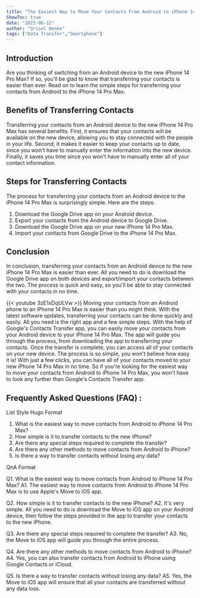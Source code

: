 ```yaml
---
title: "The Easiest Way to Move Your Contacts From Android to iPhone 14 Pro Max - You Won't Believe How Simple It Is!"
ShowToc: true 
date: "2023-06-12"
author: "Grisel Henke" 
tags: ["Data Transfer","Smartphone"]
---
```

## Introduction

Are you thinking of switching from an Android device to the new iPhone 14 Pro Max? If so, you'll be glad to know that transferring your contacts is easier than ever. Read on to learn the simple steps for transferring your contacts from Android to the iPhone 14 Pro Max.

## Benefits of Transferring Contacts

Transferring your contacts from an Android device to the new iPhone 14 Pro Max has several benefits. First, it ensures that your contacts will be available on the new device, allowing you to stay connected with the people in your life. Second, it makes it easier to keep your contacts up to date, since you won't have to manually enter the information into the new device. Finally, it saves you time since you won't have to manually enter all of your contact information.

## Steps for Transferring Contacts

The process for transferring your contacts from an Android device to the iPhone 14 Pro Max is surprisingly simple. Here are the steps:

1. Download the Google Drive app on your Android device.
2. Export your contacts from the Android device to Google Drive.
3. Download the Google Drive app on your new iPhone 14 Pro Max.
4. Import your contacts from Google Drive to the iPhone 14 Pro Max.

## Conclusion

In conclusion, transferring your contacts from an Android device to the new iPhone 14 Pro Max is easier than ever. All you need to do is download the Google Drive app on both devices and export/import your contacts between the two. The process is quick and easy, so you'll be able to stay connected with your contacts in no time.

{{< youtube 3zE1xDqULVw >}} 
Moving your contacts from an Android phone to an iPhone 14 Pro Max is easier than you might think. With the latest software updates, transferring your contacts can be done quickly and easily. All you need is the right app and a few simple steps. With the help of Google's Contacts Transfer app, you can easily move your contacts from your Android device to your iPhone 14 Pro Max. The app will guide you through the process, from downloading the app to transferring your contacts. Once the transfer is complete, you can access all of your contacts on your new device. The process is so simple, you won't believe how easy it is! With just a few clicks, you can have all of your contacts moved to your new iPhone 14 Pro Max in no time. So if you're looking for the easiest way to move your contacts from Android to iPhone 14 Pro Max, you won't have to look any further than Google's Contacts Transfer app.

## Frequently Asked Questions (FAQ) :
List Style Hugo Format

1. What is the easiest way to move contacts from Android to iPhone 14 Pro Max?
2. How simple is it to transfer contacts to the new iPhone?
3. Are there any special steps required to complete the transfer?
4. Are there any other methods to move contacts from Android to iPhone?
5. Is there a way to transfer contacts without losing any data?

QnA Format

Q1. What is the easiest way to move contacts from Android to iPhone 14 Pro Max?
A1. The easiest way to move contacts from Android to iPhone 14 Pro Max is to use Apple's Move to iOS app. 

Q2. How simple is it to transfer contacts to the new iPhone?
A2. It's very simple. All you need to do is download the Move to iOS app on your Android device, then follow the steps provided in the app to transfer your contacts to the new iPhone. 

Q3. Are there any special steps required to complete the transfer?
A3. No, the Move to iOS app will guide you through the entire process. 

Q4. Are there any other methods to move contacts from Android to iPhone?
A4. Yes, you can also transfer contacts from Android to iPhone using Google Contacts or iCloud. 

Q5. Is there a way to transfer contacts without losing any data?
A5. Yes, the Move to iOS app will ensure that all your contacts are transferred without any data loss.


